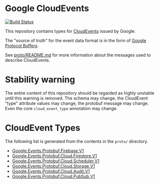 # Google CloudEvents

[![Build Status](https://travis-ci.org/googleapis/google-cloudevents.svg?branch=master)](https://travis-ci.org/googleapis/google-cloudevents)

This repository contains types for
[CloudEvents](https://cloudevents.io) issued by Google.

The "source of truth" for the event data format is in the form of
[Google Protocol Buffers](https://github.com/protocolbuffers/protobuf).

See [proto/README.md](proto/README.md) for more
information about the messages used to describe CloudEvents.

# Stability warning

The entire content of this repository should be regarded as highly
unstable until this warning is removed. The schema may change, the
CloudEvent "type" attribute values may change, the protobuf message
may change. Even the core `cloud_event_type` annotation may change.

# CloudEvent Types

The following list is generated from the contents in the `proto/` directory.

- [Google.Events.Protobuf.Firebase.V1](./proto/google/events/firebase/v1/data.proto)
- [Google.Events.Protobuf.Cloud.Firestore.V1](./proto/google/events/cloud/firestore/v1/data.proto)
- [Google.Events.Protobuf.Cloud.Scheduler.V1](./proto/google/events/cloud/scheduler/v1/data.proto)
- [Google.Events.Protobuf.Cloud.Storage.V1](./proto/google/events/cloud/storage/v1/data.proto)
- [Google.Events.Protobuf.Cloud.Audit.V1](./proto/google/events/cloud/audit/v1/data.proto)
- [Google.Events.Protobuf.Cloud.PubSub.V1](./proto/google/events/cloud/pubsub/v1/data.proto)